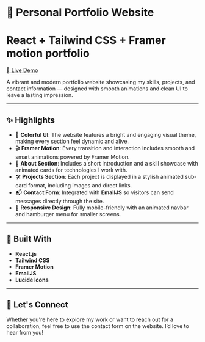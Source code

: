 # 🚀 Personal Portfolio Website
React + Tailwind CSS + Framer motion portfolio 
=======

[🔗 Live Demo](https://portfolio-6vis.vercel.app/)

A vibrant and modern portfolio website showcasing my skills, projects, and contact information — designed with smooth animations and clean UI to leave a lasting impression.

---

## ✨ Highlights

- 🎨 **Colorful UI**: The website features a bright and engaging visual theme, making every section feel dynamic and alive.
- 🎬 **Framer Motion**: Every transition and interaction includes smooth and smart animations powered by Framer Motion.
- 🧠 **About Section**: Includes a short introduction and a skill showcase with animated cards for technologies I work with.
- 🛠️ **Projects Section**: Each project is displayed in a stylish animated sub-card format, including images and direct links.
- 📬 **Contact Form**: Integrated with **EmailJS** so visitors can send messages directly through the site.
- 📱 **Responsive Design**: Fully mobile-friendly with an animated navbar and hamburger menu for smaller screens.

---

## 🔧 Built With

- **React.js**
- **Tailwind CSS**
- **Framer Motion**
- **EmailJS**
- **Lucide Icons**

---

## 💌 Let's Connect

Whether you're here to explore my work or want to reach out for a collaboration, feel free to use the contact form on the website. I’d love to hear from you!


